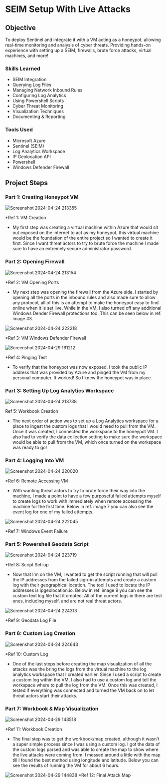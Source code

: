 # SEIM Setup With Live Attacks

## Objective

To deploy Sentinel and integrate it with a VM acting as a honeypot, allowing real-time monitoring and analysis of cyber threats. Providing hands-on experience with setting up a SEIM, firewalls, brute force attacks, virtual machines, and more!

### Skills Learned

- SEIM Integration
- Querying Log Files
- Managing Network Inbound Rules
- Configuring Log Analytics
- Using Powershell Scripts
- Cyber Threat Monitoring
- Visualization Techniques
- Documenting & Reporting

### Tools Used

- Microsoft Azure
- Sentinel (SEIM)
- Log Analytics Workspace
- IP Geolocation API
- Powershell
- Windows Defender Firewall
  
## Project Steps

### Part 1: Creating Honeypot VM

![Screenshot 2024-04-24 213355](https://github.com/Jacobng19/SEIM-With-Attacks/assets/167641578/ffc4970b-e2de-44f3-8315-4349a1a65f3e)

*Ref 1: VM Creation

- My first step was creating a virtual machine within Azure that would sit out exposed on the internet to act as my honeypot, this virtual machine would be the foundation of the entire project so I wanted to create it first. Since I want threat actors to try to brute force the machine I made sure to have an extremely secure administrator password.

### Part 2: Opening Firewall

![Screenshot 2024-04-24 213154](https://github.com/Jacobng19/SEIM-With-Attacks/assets/167641578/f6bcd9ed-a078-49b6-864b-b41a6bbe91ef)

*Ref 2: VM Opening Ports

- My next step was opening the firewall from the Azure side. I started by opening all the ports in the inbound rules and also made sure to allow any protocol, all of this is an attempt to make the honeypot easy to find online when it is set live. While in the VM, I also turned off any additional Windows Dender Firewall protections too. This can be seen below in ref. image #3.

![Screenshot 2024-04-24 222218](https://github.com/Jacobng19/SEIM-With-Attacks/assets/167641578/8aeb6819-311a-4d20-8143-c2364b0421b4)

*Ref 3: VM Windows Defender Firewall

![Screenshot 2024-04-29 161212](https://github.com/Jacobng19/SEIM-With-Attacks/assets/167641578/ffc1f90e-c6c5-47dd-9479-52223f75a70b)

*Ref 4: Pinging Test

- To verify that the honeypot was now exposed, I took the public IP address that was provided by Azure and pinged the VM from my personal computer. It worked! So I knew the honeypot was in place.

### Part 3: Setting Up Log Analytics Workspace

![Screenshot 2024-04-24 213738](https://github.com/Jacobng19/SEIM-With-Attacks/assets/167641578/cdb9dea3-b4e6-4573-852c-1ba7b16758d1)

Ref 5: Workbook Creation

- The next order of action was to set up a Log Analytics workspace for a place to ingest the custom logs that I would need to pull from the VM. Once it was created, I connected the workspace to the honeypot VM. I also had to verify the data collection setting to make sure the workspace would be able to pull from the VM, which once turned on the workspace was ready to go!

### Part 4: Logging Into VM 

![Screenshot 2024-04-24 220020](https://github.com/Jacobng19/SEIM-With-Attacks/assets/167641578/9c441792-36dd-42e6-9d50-695c96e1b9de)

*Ref 6: Remote Accessing VM

- With wanting threat actors to try to brute force their way into the machine, I made a point to have a few purposeful failed attempts myself to create logs to work with immediately when remote accessing the machine for the first time. Below in ref. image 7 you can also see the event log for one of my failed attempts.

![Screenshot 2024-04-24 222045](https://github.com/Jacobng19/SEIM-With-Attacks/assets/167641578/f754c358-1eff-4bfc-95e7-5ed6c57e8200)

*Ref 7: Windows Event Failure

### Part 5: Powershell Geodata Script

![Screenshot 2024-04-24 223719](https://github.com/Jacobng19/SEIM-With-Attacks/assets/167641578/0016f1ea-6370-46ac-923a-ac9f7b4520a2)

*Ref 8: Script Set-up

- Now that I'm on the VM, I wanted to get the script running that will pull the IP addresses from the failed sign-in attempts and create a custom log with their geographical location. The tool I used to locate the IP addresses is ipgeolocation.io. Below in ref. image 9 you can see the custom text log file that it created. All of the current logs in there are test ones, including myself, and are not real threat actors. 

![Screenshot 2024-04-24 224313](https://github.com/Jacobng19/SEIM-With-Attacks/assets/167641578/d59c9d04-3b23-4cf6-828c-cd6e0437a747)

*Ref 9: Geodata Log File

### Part 6: Custom Log Creation

![Screenshot 2024-04-24 224643](https://github.com/Jacobng19/SEIM-With-Attacks/assets/167641578/3c370885-6223-4ab3-b356-4a10b16e3aac)

*Ref 10: Custom Log

- One of the last steps before creating the map visualization of all the attacks was the bring the logs from the virtual machine to the log analytics workspace that I created earlier. Since I used a script to create a custom log within the VM, I also had to use a custom log and tell the workspace where to pull the log from the VM. Once this was created, I tested if everything was connected and turned the VM back on to let threat actors start their attacks.

### Part 7: Workbook & Map Visualization

![Screenshot 2024-04-29 143518](https://github.com/Jacobng19/SEIM-With-Attacks/assets/167641578/72e9448b-1635-4e1b-982a-e24dff2386a7)

*Ref 11: Workbook Creation

- The final step was to get the workbook/map created, although it wasn't a super simple process since I was using a custom log. I got the data of the custom logs parsed and was able to create the map to show where the live attacks were coming from. I messed around a little with the map till I found the best method using longitude and latitude. Below you can see the results of running the VM for about 6 hours. 

![Screenshot 2024-04-29 144838](https://github.com/Jacobng19/SEIM-With-Attacks/assets/167641578/25616134-46c3-40c8-8977-e08207d09a02)
*Ref 12: Final Attack Map


